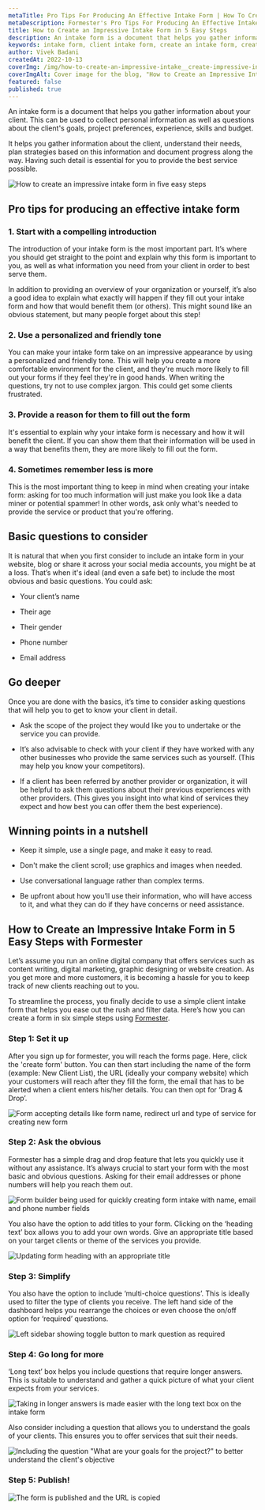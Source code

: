 ```yaml
---
metaTitle: Pro Tips For Producing An Effective Intake Form | How To Create A Project Intake Form In 5 Steps - Formester
metaDescription: Formester's Pro Tips For Producing An Effective Intake Form will show you how to create a project intake form in 5 steps. Follow our simple guide and create your own form today!
title: How to Create an Impressive Intake Form in 5 Easy Steps
description: An intake form is a document that helps you gather information about your client. This can be used to collect personal information as well as questions about the client's goals, project preferences, experience, skills and budget.
keywords: intake form, client intake form, create an intake form, create form
author: Vivek Badani
createdAt: 2022-10-13
coverImg: /img/how-to-create-an-impressive-intake__create-impressive-intake-form.png
coverImgAlt: Cover image for the blog, "How to Create an Impressive Intake Form"
featured: false
published: true
---
```


An intake form is a document that helps you gather information
about your client. This can be used to collect personal information as well as
questions about the client's goals, project preferences, experience, skills
and budget.

It helps you gather information about the client, understand their needs, plan strategies based on this information and document progress along the way. Having such detail is essential for you to provide the best service possible.

![How to create an impressive intake form in five easy steps](/img/how-to-create-an-impressive-intake__create-impressive-intake-form.png 'How to create an impressive intake form in five easy steps')

## Pro tips for producing an effective intake form

### 1. Start with a compelling introduction

The introduction of your intake form is the most important part. It’s where you should get straight to the point and explain why this form is important to you, as well as what information you need from your client in order to best serve them.

In addition to providing an overview of your organization or yourself, it’s also a good idea to explain what exactly will happen if they fill out your intake form and how that would benefit them (or others). This might sound like an obvious statement, but many people forget about this step!

### 2. Use a personalized and friendly tone

You can make your intake form take on an impressive appearance by using a personalized and friendly tone. This will help you create a more comfortable environment for the client, and they're much more likely to fill out your forms if they feel they're in good hands. When writing the questions, try not to use complex jargon. This could get some clients frustrated.

### 3. Provide a reason for them to fill out the form

It's essential to explain why your intake form is necessary and how it will benefit the client. If you can show them that their information will be used in a way that benefits them, they are more likely to fill out the form.

### 4. Sometimes remember less is more

This is the most important thing to keep in mind when creating your intake form: asking for too much information will just make you look like a data miner or potential spammer! In other words, ask only what's needed to provide the service or product that you're offering.

## Basic questions to consider

It is natural that when you first consider to include an intake form in your website, blog or share it across your social media accounts, you might be at a loss. That’s when it's ideal (and even a safe bet) to include the most obvious and basic questions. You could ask:

- Your client’s name

- Their age

- Their gender

- Phone number

- Email address

## Go deeper

Once you are done with the basics, it’s time to consider asking questions that will help you to get to know your client in detail.

- Ask the scope of the project they would like you to undertake or the service you can provide.

- It’s also advisable to check with your client if they have worked with any other businesses who provide the same services such as yourself. (This may help you know your competitors).

- If a client has been referred by another provider or organization, it will be helpful to ask them questions about their previous experiences with other providers. (This gives you insight into what kind of services they expect and how best you can offer them the best experience).

## Winning points in a nutshell

- Keep it simple, use a single page, and make it easy to read.

- Don't make the client scroll; use graphics and images when needed.

- Use conversational language rather than complex terms.

- Be upfront about how you’ll use their information, who will have access to it, and what they can do if they have concerns or need assistance.

## How to Create an Impressive Intake Form in 5 Easy Steps with Formester

Let’s assume you run an online digital company that offers services such as content writing, digital marketing, graphic designing or website creation. As you get more and more customers, it is becoming a hassle for you to keep track of new clients reaching out to you.

To streamline the process, you finally decide to use a simple client intake form that helps you ease out the rush and filter data. Here’s how you can create a form in six simple steps using [Formester](/).

### Step 1: Set it up

After you sign up for formester, you will reach the forms page. Here, click the 'create form' button. You can then start including the name of the form (example: New Client List), the URL (ideally your company website) which your customers will reach after they fill the form, the email that has to be alerted when a client enters his/her details. You can then opt for ‘Drag & Drop’.

![Form accepting details like form name, redirect url and type of service for creating new form](/img/how-to-create-an-impressive-intake__create-new-form-page.png 'Form accepting details like form name, redirect url and type of service for creating new form')

### Step 2: Ask the obvious

Formester has a simple drag and drop feature that lets you quickly use it without any assistance. It’s always crucial to start your form with the most basic and obvious questions. Asking for their email addresses or phone numbers will help you reach them out.

![Form builder being used for quickly creating form intake with name, email and phone number fields](/img/how-to-create-an-impressive-intake__ask-the-obvious.png 'Form builder being used for quickly creating intake form with name, email and phone number fields')

You also have the option to add titles to your form. Clicking on the ‘heading text’ box allows you to add your own words. Give an appropriate title based on your target clients or theme of the services you provide.

![Updating form heading with an appropriate title](/img/how-to-create-an-impressive-intake__add-relevant-form-heading.png 'Updating form heading with an appropriate title')

### Step 3: Simplify

You also have the option to include ‘multi-choice questions’. This is ideally used to filter the type of clients you receive. The left hand side of the dashboard helps you rearrange the choices or even choose the on/off option for ‘required’ questions.

![Left sidebar showing toggle button to mark question as required](/img/how-to-create-an-impressive-intake__make-it-easy-for-them.png 'Left sidebar showing toggle button to mark question as required')

### Step 4: Go long for more

‘Long text’ box helps you include questions that require longer answers. This is suitable to understand and gather a quick picture of what your client expects from your services.

![Taking in longer answers is made easier with the long text box on the intake form](/img/how-to-create-an-impressive-intake__go-long-for-more.png 'Taking in longer answers is made easier with the long text box on the intake form')

Also consider including a question that allows you to understand the goals of your clients. This ensures you to offer services that suit their needs.

![Including the question "What are your goals for the project?" to better understand the client's objective](/img/how-to-create-an-impressive-intake__go-long-for-more.png (Including the question "What are your goals for the project?" to better understand the client's objective))

### Step 5: Publish!

![The form is published and the URL is copied](/img/how-to-create-an-impressive-intake__publishing-form-after-creation.png 'The form is published and the URL is copied')
